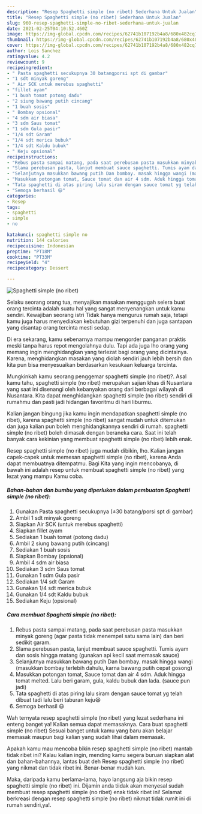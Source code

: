 ```yaml
---
description: "Resep Spaghetti simple (no ribet) Sederhana Untuk Jualan"
title: "Resep Spaghetti simple (no ribet) Sederhana Untuk Jualan"
slug: 960-resep-spaghetti-simple-no-ribet-sederhana-untuk-jualan
date: 2021-02-25T04:10:52.460Z
image: https://img-global.cpcdn.com/recipes/62741b107192b4a8/680x482cq70/spaghetti-simple-no-ribet-foto-resep-utama.jpg
thumbnail: https://img-global.cpcdn.com/recipes/62741b107192b4a8/680x482cq70/spaghetti-simple-no-ribet-foto-resep-utama.jpg
cover: https://img-global.cpcdn.com/recipes/62741b107192b4a8/680x482cq70/spaghetti-simple-no-ribet-foto-resep-utama.jpg
author: Lois Sanchez
ratingvalue: 4.2
reviewcount: 9
recipeingredient:
- " Pasta spaghetti secukupnya 30 batangporsi spt di gambar"
- "1 sdt minyak goreng"
- " Air SCK untuk merebus spaghetti"
- "fillet ayam"
- "1 buah tomat potong dadu"
- "2 siung bawang putih cincang"
- "1 buah sosis"
- " Bombay opsional"
- "4 sdm air biasa"
- "3 sdm Saus tomat"
- "1 sdm Gula pasir"
- "1/4 sdt Garam"
- "1/4 sdt merica bubuk"
- "1/4 sdt Kaldu bubuk"
- " Keju opsional"
recipeinstructions:
- "Rebus pasta sampai matang, pada saat perebusan pasta masukkan minyak goreng (agar pasta tidak menempel satu sama lain) dan beri sedikit garam."
- "Slama perebusan pasta, lanjut membuat sauce spaghetti. Tumis ayam dan sosis hingga matang (gunakan api kecil saat memasak sauce)"
- "Selanjutnya masukkan bawang putih Dan bombay. masak hingga wangi (masukkan bombay terlebih dahulu, karna bawang putih cepat gosong)"
- "Masukkan potongan tomat, Sauce tomat dan air 4 sdm. Aduk hingga tomat melted. Lalu beri garam, gula, kaldu bubuk dan lada. (sauce pun jadi)"
- "Tata spaghetti di atas piring lalu siram dengan sauce tomat yg telah dibuat tadi lalu beri taburan keju😆"
- "Semoga berhasil 😃"
categories:
- Resep
tags:
- spaghetti
- simple
- no

katakunci: spaghetti simple no 
nutrition: 144 calories
recipecuisine: Indonesian
preptime: "PT18M"
cooktime: "PT33M"
recipeyield: "4"
recipecategory: Dessert

---
```



![Spaghetti simple (no ribet)](https://img-global.cpcdn.com/recipes/62741b107192b4a8/680x482cq70/spaghetti-simple-no-ribet-foto-resep-utama.jpg)

Selaku seorang orang tua, menyajikan masakan menggugah selera buat orang tercinta adalah suatu hal yang sangat menyenangkan untuk kamu sendiri. Kewajiban seorang istri Tidak hanya mengurus rumah saja, tetapi kamu juga harus menyediakan kebutuhan gizi terpenuhi dan juga santapan yang disantap orang tercinta mesti sedap.

Di era  sekarang, kamu sebenarnya mampu mengorder panganan praktis meski tanpa harus repot mengolahnya dulu. Tapi ada juga lho orang yang memang ingin menghidangkan yang terlezat bagi orang yang dicintainya. Karena, menghidangkan masakan yang diolah sendiri jauh lebih bersih dan kita pun bisa menyesuaikan berdasarkan kesukaan keluarga tercinta. 



Mungkinkah kamu seorang penggemar spaghetti simple (no ribet)?. Asal kamu tahu, spaghetti simple (no ribet) merupakan sajian khas di Nusantara yang saat ini disenangi oleh kebanyakan orang dari berbagai wilayah di Nusantara. Kita dapat menghidangkan spaghetti simple (no ribet) sendiri di rumahmu dan pasti jadi hidangan favoritmu di hari liburmu.

Kalian jangan bingung jika kamu ingin mendapatkan spaghetti simple (no ribet), karena spaghetti simple (no ribet) sangat mudah untuk ditemukan dan juga kalian pun boleh menghidangkannya sendiri di rumah. spaghetti simple (no ribet) boleh dimasak dengan beraneka cara. Saat ini telah banyak cara kekinian yang membuat spaghetti simple (no ribet) lebih enak.

Resep spaghetti simple (no ribet) juga mudah dibikin, lho. Kalian jangan capek-capek untuk memesan spaghetti simple (no ribet), karena Anda dapat membuatnya ditempatmu. Bagi Kita yang ingin mencobanya, di bawah ini adalah resep untuk membuat spaghetti simple (no ribet) yang lezat yang mampu Kamu coba.

<!--inarticleads1-->

##### Bahan-bahan dan bumbu yang diperlukan dalam pembuatan Spaghetti simple (no ribet):

1. Gunakan  Pasta spaghetti secukupnya (±30 batang/porsi spt di gambar)
1. Ambil 1 sdt minyak goreng
1. Siapkan  Air SCK (untuk merebus spaghetti)
1. Siapkan fillet ayam
1. Sediakan 1 buah tomat (potong dadu)
1. Ambil 2 siung bawang putih (cincang)
1. Sediakan 1 buah sosis
1. Siapkan  Bombay (opsional)
1. Ambil 4 sdm air biasa
1. Sediakan 3 sdm Saus tomat
1. Gunakan 1 sdm Gula pasir
1. Sediakan 1/4 sdt Garam
1. Gunakan 1/4 sdt merica bubuk
1. Gunakan 1/4 sdt Kaldu bubuk
1. Sediakan  Keju (opsional)




<!--inarticleads2-->

##### Cara membuat Spaghetti simple (no ribet):

1. Rebus pasta sampai matang, pada saat perebusan pasta masukkan minyak goreng (agar pasta tidak menempel satu sama lain) dan beri sedikit garam.
1. Slama perebusan pasta, lanjut membuat sauce spaghetti. Tumis ayam dan sosis hingga matang (gunakan api kecil saat memasak sauce)
1. Selanjutnya masukkan bawang putih Dan bombay. masak hingga wangi (masukkan bombay terlebih dahulu, karna bawang putih cepat gosong)
1. Masukkan potongan tomat, Sauce tomat dan air 4 sdm. Aduk hingga tomat melted. Lalu beri garam, gula, kaldu bubuk dan lada. (sauce pun jadi)
1. Tata spaghetti di atas piring lalu siram dengan sauce tomat yg telah dibuat tadi lalu beri taburan keju😆
1. Semoga berhasil 😃




Wah ternyata resep spaghetti simple (no ribet) yang lezat sederhana ini enteng banget ya! Kalian semua dapat memasaknya. Cara buat spaghetti simple (no ribet) Sesuai banget untuk kamu yang baru akan belajar memasak maupun bagi kalian yang sudah lihai dalam memasak.

Apakah kamu mau mencoba bikin resep spaghetti simple (no ribet) mantab tidak ribet ini? Kalau kalian ingin, mending kamu segera buruan siapkan alat dan bahan-bahannya, lantas buat deh Resep spaghetti simple (no ribet) yang nikmat dan tidak ribet ini. Benar-benar mudah kan. 

Maka, daripada kamu berlama-lama, hayo langsung aja bikin resep spaghetti simple (no ribet) ini. Dijamin anda tiidak akan menyesal sudah membuat resep spaghetti simple (no ribet) enak tidak ribet ini! Selamat berkreasi dengan resep spaghetti simple (no ribet) nikmat tidak rumit ini di rumah sendiri,ya!.

